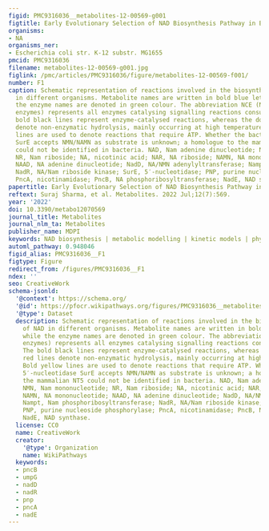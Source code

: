 ```yaml
---
figid: PMC9316036__metabolites-12-00569-g001
figtitle: Early Evolutionary Selection of NAD Biosynthesis Pathway in Bacteria
organisms:
- NA
organisms_ner:
- Escherichia coli str. K-12 substr. MG1655
pmcid: PMC9316036
filename: metabolites-12-00569-g001.jpg
figlink: /pmc/articles/PMC9316036/figure/metabolites-12-00569-f001/
number: F1
caption: Schematic representation of reactions involved in the biosynthesis of NAD
  in different organisms. Metabolite names are written in bold blue letters, while
  the enzyme names are denoted in green colour. The abbreviation NCE (NAD-consuming
  enzymes) represents all enzymes catalysing signalling reactions consuming NAD. The
  bold black lines represent enzyme-catalysed reactions, whereas the dotted red lines
  denote non-enzymatic hydrolysis, mainly occurring at high temperatures. Bold yellow
  lines are used to denote reactions that require ATP. Whether the bacterial 5′-nucleotidase
  SurE accepts NMN/NAMN as substrate is unknown; a homologue to the mammalian NT5
  could not be identified in bacteria. NAD, Nam adenine dinucleotide; NMN, Nam mononucleotide;
  NR, Nam riboside; NA, nicotinic acid; NAR, NA riboside; NAMN, NA mononucleotide;
  NAAD, NA adenine dinucleotide; NadD, NA/NMN adenylyltransferase; Nampt, Nam phosphoribosyltransferase;
  NadR, NA/Nam riboside kinase; SurE, 5′-nucleotidase; PNP, purine nucleoside phosphorylase;
  PncA, nicotinamidase; PncB, NA phosphoribosyltransferase; NadE, NAD synthase.
papertitle: Early Evolutionary Selection of NAD Biosynthesis Pathway in Bacteria.
reftext: Suraj Sharma, et al. Metabolites. 2022 Jul;12(7):569.
year: '2022'
doi: 10.3390/metabo12070569
journal_title: Metabolites
journal_nlm_ta: Metabolites
publisher_name: MDPI
keywords: NAD biosynthesis | metabolic modelling | kinetic models | phylogenetic analysis
automl_pathway: 0.948046
figid_alias: PMC9316036__F1
figtype: Figure
redirect_from: /figures/PMC9316036__F1
ndex: ''
seo: CreativeWork
schema-jsonld:
  '@context': https://schema.org/
  '@id': https://pfocr.wikipathways.org/figures/PMC9316036__metabolites-12-00569-g001.html
  '@type': Dataset
  description: Schematic representation of reactions involved in the biosynthesis
    of NAD in different organisms. Metabolite names are written in bold blue letters,
    while the enzyme names are denoted in green colour. The abbreviation NCE (NAD-consuming
    enzymes) represents all enzymes catalysing signalling reactions consuming NAD.
    The bold black lines represent enzyme-catalysed reactions, whereas the dotted
    red lines denote non-enzymatic hydrolysis, mainly occurring at high temperatures.
    Bold yellow lines are used to denote reactions that require ATP. Whether the bacterial
    5′-nucleotidase SurE accepts NMN/NAMN as substrate is unknown; a homologue to
    the mammalian NT5 could not be identified in bacteria. NAD, Nam adenine dinucleotide;
    NMN, Nam mononucleotide; NR, Nam riboside; NA, nicotinic acid; NAR, NA riboside;
    NAMN, NA mononucleotide; NAAD, NA adenine dinucleotide; NadD, NA/NMN adenylyltransferase;
    Nampt, Nam phosphoribosyltransferase; NadR, NA/Nam riboside kinase; SurE, 5′-nucleotidase;
    PNP, purine nucleoside phosphorylase; PncA, nicotinamidase; PncB, NA phosphoribosyltransferase;
    NadE, NAD synthase.
  license: CC0
  name: CreativeWork
  creator:
    '@type': Organization
    name: WikiPathways
  keywords:
  - pncB
  - umpG
  - nadD
  - nadR
  - pnp
  - pncA
  - nadE
---
```

